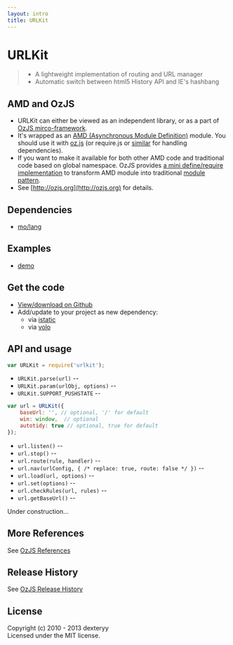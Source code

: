 ```yaml
---
layout: intro
title: URLKit
---
```


# URLKit

> * A lightweight implementation of routing and URL manager
> * Automatic switch between html5 History API and IE's hashbang

## AMD and OzJS

* URLKit can either be viewed as an independent library, or as a part of [OzJS mirco-framework](http://ozjs.org/#framework).
* It's wrapped as an [AMD (Asynchronous Module Definition)](https://github.com/amdjs/amdjs-api/wiki/AMD) module. You should use it with [oz.js](http://ozjs.org/#start) (or require.js or [similar](http://wiki.commonjs.org/wiki/Implementations) for handling dependencies). 
* If you want to make it available for both other AMD code and traditional code based on global namespace. OzJS provides [a mini define/require implementation](http://ozjs.org/examples/adapter/) to transform AMD module into traditional [module pattern](http://www.adequatelygood.com/2010/3/JavaScript-Module-Pattern-In-Depth).
* See [http://ozjs.org](http://ozjs.org) for details.

## Dependencies

* [mo/lang](https://github.com/dexteryy/mo)

## Examples

* [demo](http://ozjs.org/URLKit/examples/)

## Get the code

* [View/download on Github](https://github.com/dexteryy/URLKit/blob/master/urlkit.js)
* Add/update to your project as new dependency:
    * via [istatic](https://github.com/mockee/istatic.git)
    * via [volo](https://github.com/volojs/volo)

## API and usage

```javascript
var URLKit = require('urlkit');
```

* `URLKit.parse(url)` -- 
* `URLKit.param(urlObj, options)` -- 
* `URLKit.SUPPORT_PUSHSTATE` -- 

```javascript
var url = URLKit({
    baseUrl: '', // optional, '/' for default
    win: window,  // optional
    autotidy: true // optional, true for default
});
```

* `url.listen()` -- 
* `url.stop()` -- 
* `url.route(rule, handler)` -- 
* `url.nav(urlConfig, {
    /* replace: true,
    route: false */
})` -- 
* `url.load(url, options)` -- 
* `url.set(options)` -- 
* `url.checkRules(url, rules)` -- 
* `url.getBaseUrl()` -- 

Under construction...

## More References

See [OzJS References](http://ozjs.org/#ref)

## Release History

See [OzJS Release History](http://ozjs.org/#release)

## License

Copyright (c) 2010 - 2013 dexteryy  
Licensed under the MIT license.


